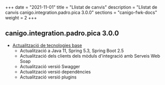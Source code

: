 +++
date        = "2021-11-01"
title       = "Llistat de canvis"
description = "Llistat de canvis canigo.integration.padro.pica 3.0.0"
sections    = "canigo-fwk-docs"
weight		= 2
+++

## canigo.integration.padro.pica 3.0.0

- [Actualització de tecnologies base](/noticies/2021-10-25-CAN-actualitzacio-canigo-3_6_0/)
   - Actualització a Java 11, Spring 5.3, Spring Boot 2.5
   - Actualització dels clients dels mòduls d'integració amb Serveis Web Soap
   - Actualització versió Swagger
   - Actualització versió dependències
   - Actualització versió plugins